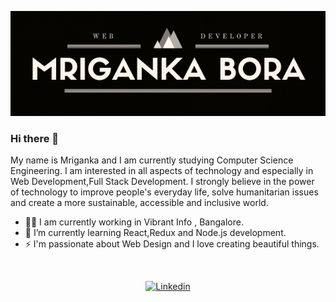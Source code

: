 ![Profile Header Image](https://raw.githubusercontent.com/boramriganka/boramriganka/master/header_github.png)


### Hi there 👋

My name is Mriganka and I am currently studying  Computer Science Engineering. I am interested in all aspects of technology and especially in Web Development,Full Stack Development. I strongly believe in the power of technology to improve people's everyday life, solve humanitarian issues and create a more sustainable, accessible and inclusive world.
<br>
- 👩‍🎓 I am currently working in Vibrant Info , Bangalore.
- 🌱 I’m currently learning React,Redux and Node.js development.
- ⚡ I'm passionate about Web Design and I love creating beautiful things.
<br>

<p align="center">
  <a href="https://www.linkedin.com/in/mrigankabora" target="_blank"><img src="https://img.shields.io/badge/LinkedIn-0077B5?style=for-the-badge&logo=linkedin&logoColor=white" alt="Linkedin"></a>
</p>
